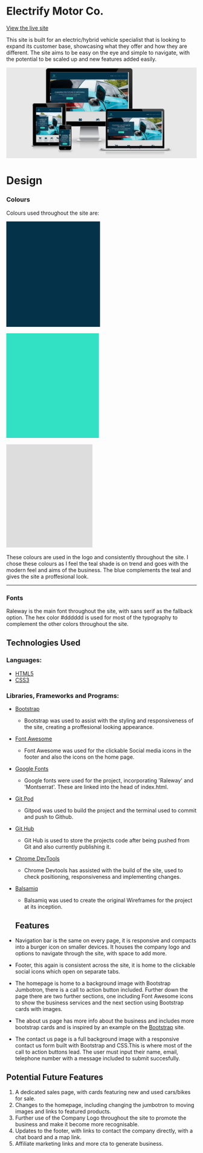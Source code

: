 
# Electrify Motor Co. 

[View the live site](https://cjglen.github.io/Electrify-Ms1/)

This site is built for an electric/hybrid vehicle specialist that is looking to expand its customer base, showcasing what they offer and how they are different. The site aims to be easy on the eye and simple to navigate, with the potential to be scaled up and new features added easily.


![responsive site images](assets/images/responsive-screenshot.png)




# Design

### Colours

Colours used throughout the site are:

![033249](assets/images/033249-screenshot.png "#033249")

![32e0c4](assets/images/32e0c4-screenshot.png "#32e0c4")

![dddddd](assets/images/dddddd-screenshot.png "#dddddd")

These colours are used in the logo and consistently throughout the site. I chose these colours as I feel the teal shade is on trend and goes with the modern feel and aims of the business. The blue complements the teal and gives the site a proffesional look.

___

### Fonts

Raleway is the main font throughout the site, with sans serif as the fallback option. The hex color #dddddd is used for most of the typography to complement the other colors throughout the site.

## Technologies Used

### Languages:

* [HTML5](https://en.wikipedia.org/wiki/HTML5)
* [CSS3](https://en.wikipedia.org/wiki/CSS)

### Libraries, Frameworks and Programs:

* [Bootstrap](https://getbootstrap.com/)

   * Bootstrap was used to assist with the styling and responsiveness of the site, creating a proffesional looking appearance.    
* [Font Awesome](https://fontawesome.com/)

  * Font Awesome was used for the clickable Social media icons in the footer and also the icons on the home page.

* [Google Fonts](https://fonts.google.com/)

  * Google fonts were used for the project, incorporating 'Raleway' and 'Montserrat'. These are linked into the head of index.html. 

* [Git Pod](https://www.gitpod.io/)

  * Gitpod was used to build the project and the terminal used to commit and push to Github.

* [Git Hub](https://github.com/)

  * Git Hub is used to store the projects code after being pushed from Git and also currently publishing it.

* [Chrome DevTools](https://developer.chrome.com/docs/devtools/)

  * Chrome Devtools has assisted with the build of the site, used to check positioning, responsiveness and implementing changes.

* [Balsamiq](https://balsamiq.com/)

  * Balsamiq was used to create the original Wireframes for the project at its inception.


  ## Features

 * Navigation bar is the same on every page, it is responsive and compacts into a burger icon on smaller devices. It houses the company logo and options to navigate through the site, with space to add more.

 * Footer, this again is consistent across the site, it is home to the clickable social icons which open on separate tabs. 

 * The homepage is home to a background image with Bootstrap Jumbotron, there is a call to action button included. Further down the page there are two further sections, one including Font Awesome icons to show the business services and the next section using Bootstrap cards with images.

 * The about us page has more info about the business and includes more bootstrap cards and is inspired by an example on the [Bootstrap](https://getbootstrap.com/docs/5.0/examples/) site.

 * The contact us page is a full background image with a responsive contact us form built with Bootstrap and CSS.This is where most of the call to action buttons lead. The user must input their name, email, telephone number with a message included to submit succesfully.

 ## Potential Future Features

 1. A dedicated sales page, with cards featuring new and used cars/bikes for sale.
 2. Changes to the homepage, including changing the  jumbotron to moving images and links to featured products.
 3. Further use of the Company Logo throughout the site to promote the business and make it become more recognisable.
 4. Updates to the footer, with links to contact the company directly, with a chat board and a map link.
 5. Affiliate marketing links and more cta to generate business.
    
            
        
        
        
    







